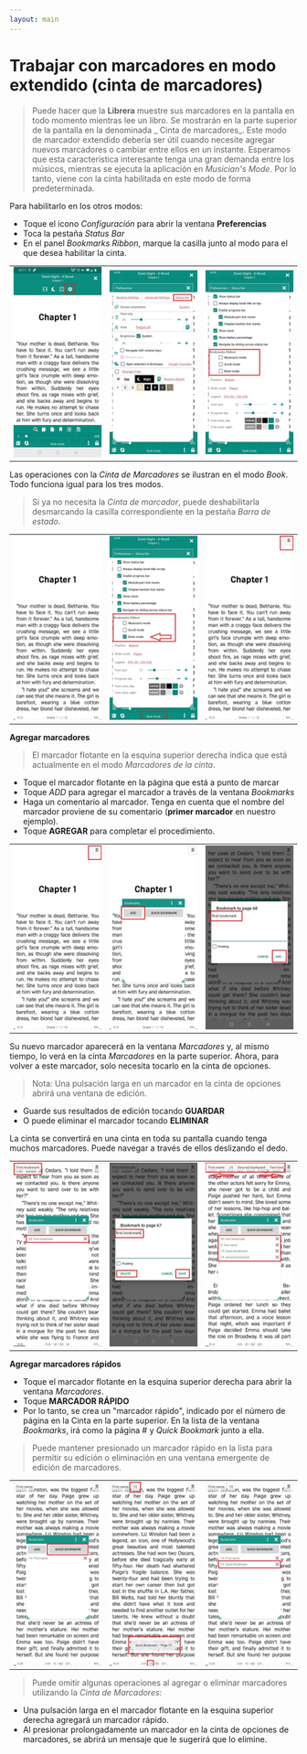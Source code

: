 ```yaml
---
layout: main
---
```


# Trabajar con marcadores en modo extendido (cinta de marcadores)

> Puede hacer que la **Librera** muestre sus marcadores en la pantalla en todo momento mientras lee un libro. Se mostrarán en la parte superior de la pantalla en la denominada _ Cinta de marcadores_. Este modo de marcador extendido debería ser útil cuando necesite agregar nuevos marcadores o cambiar entre ellos en un instante.
> Esperamos que esta característica interesante tenga una gran demanda entre los músicos, mientras se ejecuta la aplicación en _Musician's Mode_. Por lo tanto, viene con la cinta habilitada en este modo de forma predeterminada.

Para habilitarlo en los otros modos:

* Toque el icono _Configuración_ para abrir la ventana **Preferencias**
* Toca la pestaña _Status Bar_
* En el panel _Bookmarks Ribbon_, marque la casilla junto al modo para el que desea habilitar la cinta.

||||
|-|-|-|
|![](1.jpg)|![](2.jpg)|![](3.jpg)|

Las operaciones con la _Cinta de Marcadores_ se ilustran en el modo _Book_. Todo funciona igual para los tres modos.

> Si ya no necesita la _Cinta de marcador_, puede deshabilitarla desmarcando la casilla correspondiente en la pestaña _Barra de estado_.

||||
|-|-|-|
|![](4.jpg)|![](5.jpg)|![](6.jpg)|


**Agregar marcadores**

> El marcador flotante en la esquina superior derecha indica que está actualmente en el modo _Marcadores de la cinta_.

* Toque el marcador flotante en la página que está a punto de marcar
* Toque _ADD_ para agregar el marcador a través de la ventana _Bookmarks_
* Haga un comentario al marcador. Tenga en cuenta que el nombre del marcador proviene de su comentario (**primer marcador** en nuestro ejemplo).
* Toque **AGREGAR** para completar el procedimiento.

||||
|-|-|-|
|![](7.jpg)|![](8.jpg)|![](9.jpg)|

Su nuevo marcador aparecerá en la ventana _Marcadores_ y, al mismo tiempo, lo verá en la cinta _Marcadores_ en la parte superior. Ahora, para volver a este marcador, solo necesita tocarlo en la cinta de opciones.

> Nota: Una pulsación larga en un marcador en la cinta de opciones abrirá una ventana de edición.
* Guarde sus resultados de edición tocando **GUARDAR**
* O puede eliminar el marcador tocando **ELIMINAR**

La cinta se convertirá en una cinta en toda su pantalla cuando tenga muchos marcadores. Puede navegar a través de ellos deslizando el dedo.

||||
|-|-|-|
|![](10.jpg)|![](15.jpg)|![](11.jpg)|

**Agregar marcadores rápidos**

* Toque el marcador flotante en la esquina superior derecha para abrir la ventana _Marcadores_.
* Toque **MARCADOR RÁPIDO**
* Por lo tanto, se crea un &quot;marcador rápido&quot;, indicado por el número de página en la Cinta en la parte superior. En la lista de la ventana _Bookmarks_, irá como la página # y _Quick Bookmark_ junto a ella.
> Puede mantener presionado un marcador rápido en la lista para permitir su edición o eliminación en una ventana emergente de edición de marcadores.

||||
|-|-|-|
|![](12.jpg)|![](13.jpg)|![](14.jpg)|

> Puede omitir algunas operaciones al agregar o eliminar marcadores utilizando la _Cinta de Marcadores_:

* Una pulsación larga en el marcador flotante en la esquina superior derecha agregará un marcador rápido.
* Al presionar prolongadamente un marcador en la cinta de opciones de marcadores, se abrirá un mensaje que le sugerirá que lo elimine.
